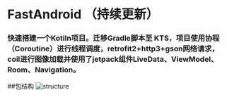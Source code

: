 # FastAndroid （持续更新）
###	快速搭建一个Kotiln项目。迁移Gradle脚本至 KTS，项目使用协程（Coroutine）进行线程调度，retrofit2+http3+gson网络请求，coil进行图像加载并使用了jetpack组件LiveData、ViewModel、Room、Navigation。

##包结构
![structure](https://github.com/tianhe-github/FastAndroid/blob/master/image/package_structure.png)